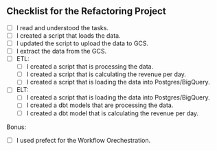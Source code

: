 ## Checklist for the Refactoring Project

<!-- If you are done with a topic mark the checkboxes with an `x` (like `[x]`) -->

- [ ] I read and understood the tasks.
- [ ] I created a script that loads the data.
- [ ] I updated the script to upload the data to GCS.
- [ ] I extract the data from the GCS.
- [ ] ETL:
    - [ ] I created a script that is processing the data.
    - [ ] I created a script that is calculating the revenue per day.
    - [ ] I created a script that is loading the data into Postgres/BigQuery.
- [ ] ELT:
    - [ ] I created a script that is loading the data into Postgres/BigQuery.
    - [ ] I created a dbt models that are processing the data.
    - [ ] I created a dbt model that is calculating the revenue per day.

Bonus:
- [ ] I used prefect for the Workflow Orechestration.
